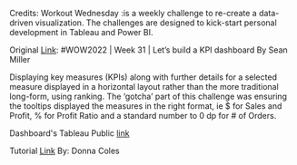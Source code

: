 Credits: Workout Wednesday :is a weekly challenge to re-create a data-driven visualization. The challenges are designed to kick-start personal development in Tableau and Power BI.

Original [Link](https://www.workout-wednesday.com/2022w31tab/): #WOW2022 | Week 31 |  Let’s build a KPI dashboard By Sean Miller

Displaying key measures (KPIs) along with further details for a selected measure displayed in a horizontal layout rather than the more traditional long-form, using ranking. The ‘gotcha’ part of this challenge was ensuring the tooltips displayed the measures in the right format, ie $ for Sales and Profit, % for Profit Ratio and a standard number to 0 dp for # of Orders.


Dashboard's Tableau Public [link](https://public.tableau.com/app/profile/amira.salama/viz/KPIDashboard_16644003968440/KPIDashboard)

Tutorial [Link](https://donnacoles.home.blog/2022/08/04/lets-build-a-kpi-dashboard/) By: Donna Coles
